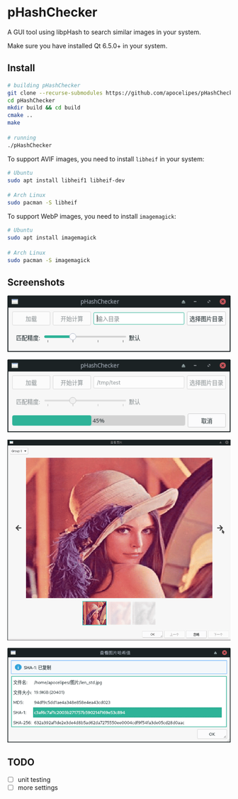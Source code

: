 # pHashChecker

A GUI tool using libpHash to search similar images in your system.

Make sure you have installed Qt 6.5.0+ in your system.

## Install

```bash
# building pHashChecker
git clone --recurse-submodules https://github.com/apocelipes/pHashChecker
cd pHashChecker
mkdir build && cd build
cmake ..
make

# running
./pHashChecker
```

To support AVIF images, you need to install `libheif` in your system:

```bash
# Ubuntu
sudo apt install libheif1 libheif-dev

# Arch Linux
sudo pacman -S libheif
```

To support WebP images, you need to install `imagemagick`:

```bash
# Ubuntu
sudo apt install imagemagick

# Arch Linux
sudo pacman -S imagemagick
```

## Screenshots

![mainLayout](screenshots/main_layout.png)

![progressing](screenshots/progressing.png)

![imageViewer](screenshots/image_viewer.gif)

![imageViewer](screenshots/hash_dialog.png)

## TODO

- [ ] unit testing
- [ ] more settings
